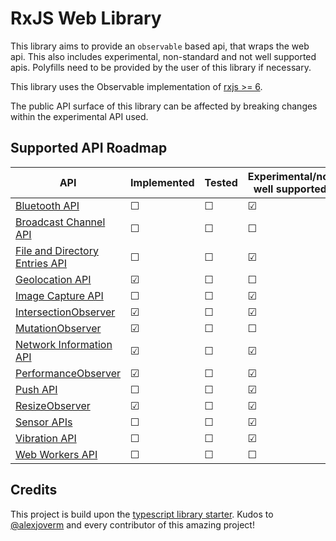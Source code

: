 # RxJS Web Library

This library aims to provide an `observable` based api, that wraps the web api. This also includes experimental, non-standard and not well supported apis. Polyfills need to be provided by the user of this library if necessary.

This library uses the Observable implementation of [rxjs >= 6](https://www.npmjs.com/package/rxjs).

The public API surface of this library can be affected by breaking changes within the experimental API used.

## Supported API Roadmap

| API                                                                                                               | Implemented | Tested  | Experimental/not well supported |
| ----------------------------------------------------------------------------------------------------------------- | ----------- | ------- | ------------------------------- |
| [Bluetooth API](https://developer.mozilla.org/en-US/docs/Web/API/Web_Bluetooth_API)                               | &#9744;     | &#9744; | &#9745;                         |
| [Broadcast Channel API](https://developer.mozilla.org/en-US/docs/Web/API/Broadcast_Channel_API)                   | &#9744;     | &#9744; | &#9744;                         |
| [File and Directory Entries API](https://developer.mozilla.org/en-US/docs/Web/API/File_and_Directory_Entries_API) | &#9744;     | &#9744; | &#9745;                         |
| [Geolocation API](https://developer.mozilla.org/en-US/docs/Web/API/Navigator/geolocation)                         | &#9745;     | &#9744; | &#9744;                         |
| [Image Capture API](https://developer.mozilla.org/en-US/docs/Web/API/MediaStream_Image_Capture_API)               | &#9744;     | &#9744; | &#9745;                         |
| [IntersectionObserver](https://developer.mozilla.org/en-US/docs/Web/API/Intersection_Observer_API)                | &#9745;     | &#9744; | &#9745;                         |
| [MutationObserver](https://developer.mozilla.org/de/docs/Web/API/MutationObserver)                                | &#9745;     | &#9744; | &#9744;                         |
| [Network Information API](https://developer.mozilla.org/en-US/docs/Web/API/NetworkInformation)                    | &#9745;     | &#9744; | &#9745;                         |
| [PerformanceObserver](https://developer.mozilla.org/en-US/docs/Web/API/PerformanceObserver)                       | &#9745;     | &#9744; | &#9745;                         |
| [Push API](https://developer.mozilla.org/en-US/docs/Web/API/Push_API)                                             | &#9744;     | &#9744; | &#9745;                         |
| [ResizeObserver](https://developer.mozilla.org/en-US/docs/Web/API/ResizeObserver)                                 | &#9745;     | &#9744; | &#9745;                         |
| [Sensor APIs](https://developer.mozilla.org/en-US/docs/Web/API/Sensor_APIs)                                       | &#9744;     | &#9744; | &#9745;                         |
| [Vibration API](https://developer.mozilla.org/en-US/docs/Web/API/Vibration_API)                                   | &#9744;     | &#9744; | &#9745;                         |
| [Web Workers API](https://developer.mozilla.org/en-US/docs/Web/API/Web_Workers_API)                               | &#9744;     | &#9744; | &#9744;                         |

## Credits

This project is build upon the [typescript library starter](https://github.com/alexjoverm/typescript-library-starter). Kudos to [@alexjoverm](https://twitter.com/alexjoverm) and every contributor of this amazing project!
